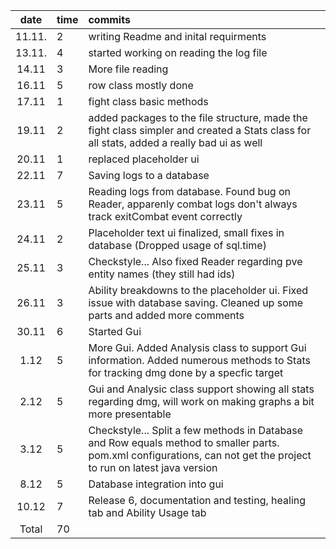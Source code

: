 | date | time | commits  |
| :----:|:-----| :-----|
| 11.11. | 2    | writing Readme and inital requirments|
| 13.11. | 4    | started working on reading the log file|
| 14.11  | 3    | More file reading|
| 16.11 | 5 | row class mostly done |
| 17.11 | 1 | fight class basic methods |
| 19.11 | 2 | added packages to the file structure, made the fight class simpler and created a Stats class for all stats, added a really bad ui as well |
| 20.11 | 1 | replaced placeholder ui |
| 22.11 | 7 | Saving logs to a database |
| 23.11 | 5 | Reading logs from database. Found bug on Reader, apparenly combat logs don't always track exitCombat event correctly |
| 24.11 | 2 | Placeholder text ui finalized, small fixes in database (Dropped usage of sql.time) |
| 25.11 | 3 | Checkstyle... Also fixed Reader regarding pve entity names (they still had ids) |
| 26.11 | 3 | Ability breakdowns to the placeholder ui. Fixed issue with database saving. Cleaned up some parts and added more comments |
| 30.11 | 6 | Started Gui |
| 1.12 | 5 | More Gui. Added Analysis class to support Gui information. Added numerous methods to Stats for tracking dmg done by a specfic target |
| 2.12 | 5 | Gui and Analysic class support showing all stats regarding dmg, will work on making graphs a bit more presentable |
| 3.12 | 5 | Checkstyle... Split a few methods in Database and Row equals method to smaller parts. pom.xml configurations, can not get the project to run on latest java version |
| 8.12 | 5 | Database integration into gui |
| 10.12 | 7 | Release 6, documentation and testing, healing tab and Ability Usage tab |
|Total | 70 |
